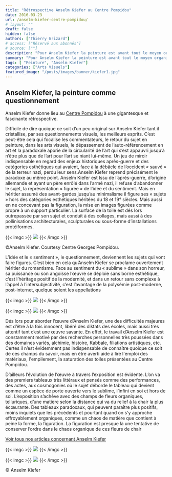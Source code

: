 ```yaml
---
title: "Rétrospective Anselm Kiefer au Centre Pompidou"
date: 2016-03-23
url: /anselm-kiefer-centre-pompidou/
# layout: ""
draft: false
hidden: false
authors: ["Thierry Grizard"]
# access: ["Réservé aux abonnés"]
# source: [""]
description: "Pour Anselm Kiefer la peinture est avant tout le moyen organique d’ouvrir un espace de questionnement dans la matière picturale. A voir au Centre Pompidou"
summary: "Pour Anselm Kiefer la peinture est avant tout le moyen organique d’ouvrir un espace de questionnement dans la matière picturale. A voir au Centre Pompidou"
tags: [ "Peinture", "Anselm Kiefer"]
categories: ["Arts Visuels"]
featured_image: "/posts/images/banner/kiefer1.jpg"
---
```

## Anselm Kiefer, la peinture comme questionnement

Anselm Kiefer donne lieu au [Centre Pompidou](https://www.centrepompidou.fr/?ref=artefields.net) à une gigantesque et fascinante rétrospective.

Difficile de dire quoique ce soit d’un peu original sur Anselm Kiefer tant il cristallise, par ses questionnements visuels, les meilleurs esprits. C’est peut-être cela qui focalise les commentateurs, le retour du sujet en peinture, dans les arts visuels, le dépassement de l’auto-référencement en art et la paradoxale aporie de la circularité de l’art qui s’est appauvri jusqu’à n’être plus que de l’art pour l’art se niant lui-même. Un jeu de miroir indispensable en regard des enjeux historiques après-guerre et des catégories esthétiques qui avaient, face à la débâcle de l’occident « sauvé » de la terreur nazi, perdu leur sens.Anselm Kiefer reprend précisément le paradoxe au même point. Anselm Kiefer est Issu de l’après-guerre, d’origine allemande et ayant un père enrôlé dans l’armé nazi, il refuse d’abandonner le sujet, la représentation « figurée » de l’idée et du sentiment. Mais en héritier assumé des avant-gardes jusqu’au minimalisme il figure ses « sujets » hors des catégories esthétiques héritées du 18 et 19° siècles. Mais aussi en ne concevant pas la figuration, la mise en images figurées comme propre à un support particulier. La surface de la toile est dés lors outrepassée par son sujet et conduit à des collages, mais aussi à des pollinisations architecturales, sculpturales ou sous-forme d’installations protéiformes.

{{< imgc >}} ![](/posts/images/kiefer/anselm-kiefer-centre-pompidou-retrospective-exhition-museum-painting-paris-france-2016-2015..5570-1024x683.jpg) {{< /imgc >}}

©Anselm Kiefer. Courtesy Centre Georges Pompidou.

L’idée et le « sentiment », le questionnement, deviennent les sujets qui vont faire figures. C’est bien en cela qu’Anselm Kiefer se proclame ouvertement héritier du romantisme. Face au sentiment du « sublime » dans son horreur, sa puissance ou son angoisse l’œuvre se déploie sans borne esthétique, c’est l’héritage positif de la modernité, et dans un retour sans complexe à l’appel à l’intersubjectivité, c’est l’avantage de la polysémie post-moderne, post-internet, quelque soient les appellations

{{< imgc >}} ![](/posts/images/kiefer/anselm-kiefer_pompidou_painting_2016.033.jpg) {{< /imgc >}}

{{< imgc >}} ![](/posts/images/kiefer/anselm-kiefer-centre-pompidou-retrospective-exhition-museum-painting-paris-france-2016-2015..5596-1024x683.jpg) {{< /imgc >}}

Dés lors pour aborder l’œuvre d’Anselm Kiefer, une des difficultés majeures est d’être à la fois innocent, libéré des diktats des écoles, mais aussi très attentif tant c’est une œuvre savante. En effet, le travail d’Anselm Kiefer est constamment motivé par des recherches personnelles très poussées dans des domaines variés, alchimie, histoire, Kabbale, filiations artistiques, etc. Certes il n’est évidemment pas indispensable de connaître quoique ce soit de ces champs du savoir, mais en être averti aide à lire l'emploi des matériaux, l'empilement, la saturation des toiles présentées au Centre Pompidou.

D’ailleurs l’évolution de l’œuvre à travers l’exposition est évidente. L’on va des premiers tableaux très littéraux et pensés comme des performances, des actes, aux cosmogonies où le sujet déborde le tableau qui devient comme un espèce de porte ouverte vers le sublime, l’infini en soi et hors de soi. L’exposition s’achève avec des champs de fleurs organiques, telluriques, d’une matière selon la distance qui va du relief à la chair la plus écœurante. Des tableaux paradoxaux, qui peuvent paraître plus positifs, moins inquiets que les précédents et pourtant quand on s’y approche effroyablement organiques, comme un chaos de matière que contient à peine la forme, la figuration. La figuration est presque là une tentative de conserver l’ordre dans le chaos organique de ces fleurs de chair

[Voir tous nos articles concernant Anselm Kiefer](/tags/anselm-kiefer/)

{{< imgc >}} ![](/posts/images/kiefer/anselm-kiefer-centre-pompidou-retrospective-exhition-museum-painting-paris-france-2016-2015..5607.jpg) {{< /imgc >}}

{{< imgc >}} ![](/posts/images/kiefer/anselm-kiefer_pompidou_painting_2016.050.jpg) {{< /imgc >}}
 
© Anselm Kiefer